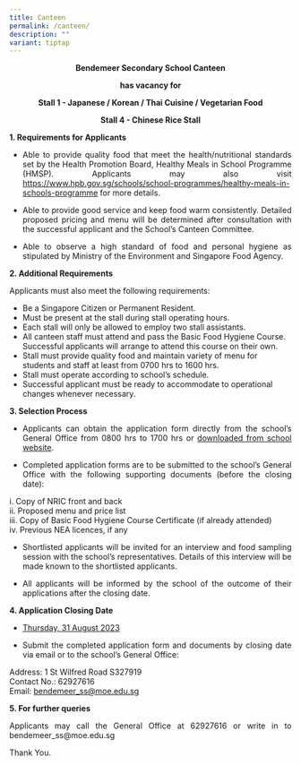 ```yaml
---
title: Canteen
permalink: /canteen/
description: ""
variant: tiptap
---
```

<p style="text-align:center"><b>
Bendemeer Secondary School Canteen</b></p> 
<p style="text-align:center"><b>has vacancy for </b></p>

<p style="text-align:center"><b>Stall 1 - Japanese / Korean / Thai Cuisine / Vegetarian Food</b></p>

<p style="text-align:center"><b>Stall 4 - Chinese Rice Stall</b></p>

<p style="text-align:justify"><b>1. Requirements for Applicants</b></p>

* <p style="text-align:justify">Able to provide quality food that meet the health/nutritional standards set by the Health Promotion Board, Healthy Meals in School Programme (HMSP). Applicants may also visit <a href="https://www.hpb.gov.sg/schools/school-programmes/healthy-meals-in-schools-programme"> https://www.hpb.gov.sg/schools/school-programmes/healthy-meals-in-schools-programme</a> for more details.</p>
* <p style="text-align:justify">Able to provide good service and keep food warm consistently.  Detailed proposed pricing and menu will be determined after consultation with the successful applicant and the School’s Canteen Committee.</p>
* <p style="text-align:justify">Able to observe a high standard of food and personal hygiene as stipulated by Ministry of the Environment and Singapore Food Agency. </p>

<p style="text-align:justify"><b>2.	Additional Requirements</b></p>
<p style="text-align:justify">Applicants must also meet the following requirements:</p>

* Be a Singapore Citizen or Permanent Resident.
* Must be present at the stall during stall operating hours.
* Each stall will only be allowed to employ two stall assistants. 
* All canteen staff must attend and pass the Basic Food Hygiene Course. Successful applicants will arrange to attend this course on their own.
* Stall must provide quality food and maintain variety of menu for students and staff at least from 0700 hrs to 1600 hrs.
* Stall must operate according to school’s schedule.
* Successful applicant must be ready to accommodate to operational changes whenever necessary.

<p style="text-align:justify"><b>3.	Selection Process</b></p>

* <p style="text-align:justify">Applicants can obtain the application form directly from the school’s General Office from 0800 hrs to 1700 hrs or <a href="/files/school_canteen_application_form.pdf">downloaded from school website</a>.</p>
* <p style="text-align:justify">Completed application forms are to be submitted to the school’s General Office with the following supporting documents (before the closing date):</p>
i.	Copy of NRIC front and back<br>
ii.	Proposed menu and price list<br>
iii.	Copy of Basic Food Hygiene Course Certificate (if already attended)<br>
iv.	Previous NEA licences, if any

* <p style="text-align:justify">Shortlisted applicants will be invited for an interview and food sampling session with the school’s representatives. Details of this interview will be made known to the shortlisted applicants.</p>
* <p style="text-align:justify">All applicants will be informed by the school of the outcome of their applications after the closing date.</p>

<p style="text-align:justify"><b>4.	Application Closing Date</b></p>

* <u>Thursday, 31 August 2023</u> 

* <p style="text-align:justify">Submit the completed application form and documents by closing date via email or to the school’s General Office:</p>
Address: 1 St Wilfred Road S327919<br>
Contact No.: 62927616<br>
Email: bendemeer_ss@moe.edu.sg 

<p style="text-align:justify"><b>5.	For further queries</b></p>
<p style="text-align:justify">Applicants may call the General Office at 62927616 or write in to bendemeer_ss@moe.edu.sg </p>

Thank You.